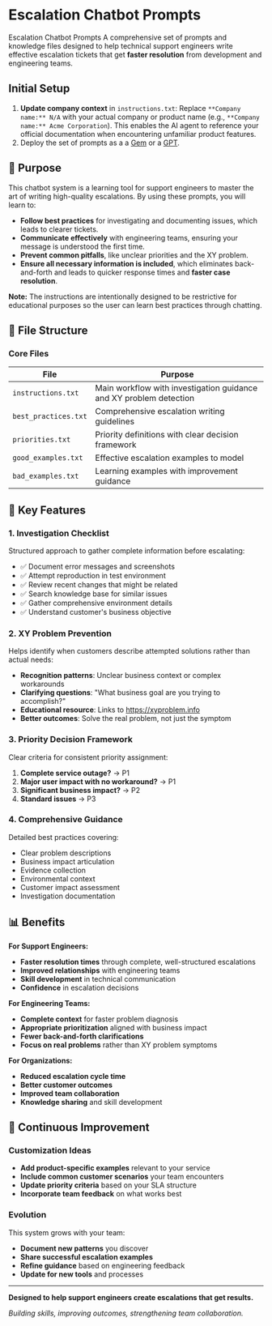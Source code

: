 # Escalation Chatbot Prompts

Escalation Chatbot Prompts
A comprehensive set of prompts and knowledge files designed to help technical support engineers write effective escalation tickets that get **faster resolution** from development and engineering teams.

## Initial Setup

1. **Update company context** in `instructions.txt`: Replace `**Company name:** N/A` with your actual company or product name (e.g., `**Company name:** Acme Corporation`). This enables the AI agent to reference your official documentation when encountering unfamiliar product features.
2. Deploy the set of prompts as a a [Gem](https://support.google.com/gemini/answer/15236405) or a [GPT](https://openai.com/index/introducing-gpts/).

## 🎯 Purpose

This chatbot system is a learning tool for support engineers to master the art of writing high-quality escalations. By using these prompts, you will learn to:

- **Follow best practices** for investigating and documenting issues, which leads to clearer tickets.
- **Communicate effectively** with engineering teams, ensuring your message is understood the first time.
- **Prevent common pitfalls**, like unclear priorities and the XY problem.
- **Ensure all necessary information is included**, which eliminates back-and-forth and leads to quicker response times and **faster case resolution**.

**Note:** The instructions are intentionally designed to be restrictive for educational purposes so the user can learn best practices through chatting.

## 📁 File Structure

### Core Files

| File | Purpose |
|------|---------|
| `instructions.txt` | Main workflow with investigation guidance and XY problem detection |
| `best_practices.txt` | Comprehensive escalation writing guidelines |
| `priorities.txt` | Priority definitions with clear decision framework |
| `good_examples.txt` | Effective escalation examples to model |
| `bad_examples.txt` | Learning examples with improvement guidance |

## 🚀 Key Features

### 1. **Investigation Checklist**
Structured approach to gather complete information before escalating:
- ✅ Document error messages and screenshots
- ✅ Attempt reproduction in test environment
- ✅ Review recent changes that might be related
- ✅ Search knowledge base for similar issues
- ✅ Gather comprehensive environment details
- ✅ Understand customer's business objective

### 2. **XY Problem Prevention**
Helps identify when customers describe attempted solutions rather than actual needs:
- **Recognition patterns**: Unclear business context or complex workarounds
- **Clarifying questions**: "What business goal are you trying to accomplish?"
- **Educational resource**: Links to https://xyproblem.info
- **Better outcomes**: Solve the real problem, not just the symptom

### 3. **Priority Decision Framework**
Clear criteria for consistent priority assignment:
1. **Complete service outage?** → P1
2. **Major user impact with no workaround?** → P1  
3. **Significant business impact?** → P2
4. **Standard issues** → P3

### 4. **Comprehensive Guidance**
Detailed best practices covering:
- Clear problem descriptions
- Business impact articulation
- Evidence collection
- Environmental context
- Customer impact assessment
- Investigation documentation

## 📊 Benefits

**For Support Engineers:**
- **Faster resolution times** through complete, well-structured escalations
- **Improved relationships** with engineering teams
- **Skill development** in technical communication
- **Confidence** in escalation decisions

**For Engineering Teams:**
- **Complete context** for faster problem diagnosis
- **Appropriate prioritization** aligned with business impact
- **Fewer back-and-forth clarifications**
- **Focus on real problems** rather than XY problem symptoms

**For Organizations:**
- **Reduced escalation cycle time**
- **Better customer outcomes**
- **Improved team collaboration**
- **Knowledge sharing** and skill development

## 🔄 Continuous Improvement

### Customization Ideas
- **Add product-specific examples** relevant to your service
- **Include common customer scenarios** your team encounters
- **Update priority criteria** based on your SLA structure
- **Incorporate team feedback** on what works best

### Evolution
This system grows with your team:
- **Document new patterns** you discover
- **Share successful escalation examples** 
- **Refine guidance** based on engineering feedback
- **Update for new tools** and processes

---

**Designed to help support engineers create escalations that get results.**

*Building skills, improving outcomes, strengthening team collaboration.*
